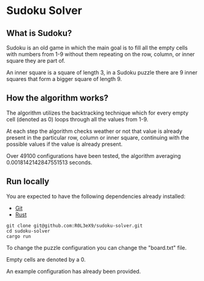 # Sudoku Solver

## What is Sudoku?
Sudoku is an old game in which the main goal is to fill all the empty cells with numbers from 1-9 without them
repeating on the row, column, or inner square they are part of.

An inner square is a square of length 3, in a Sudoku puzzle there are 9 inner squares that form a bigger square of length 9.


## How the algorithm works?
The algorithm utilizes the backtracking technique which for every empty cell (denoted as 0) loops through all the values from 1-9.

At each step the algorithm checks weather or not that value is already present in the particular row, column or inner square, continuing with the possible values if the value is already present.

Over 49100 configurations have been tested, the algorithm averaging 0.0018142142847551513 seconds.

## Run locally
You are expected to have the following dependencies already installed:
* [Git](https://git-scm.com/downloads)
* [Rust](https://www.rust-lang.org/tools/install)

```
git clone git@github.com:R0L3eX9/sudoku-solver.git
cd sudoku-solver
cargo run
```

To change the puzzle configuration you can change the "board.txt" file.

Empty cells are denoted by a 0.

An example configuration has already been provided.

